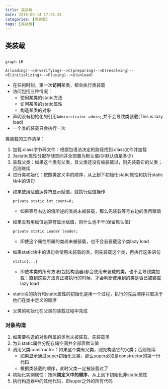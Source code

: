 ```yaml
---
title: 类装载
date: 2016-08-14 17:21:33
categories: [类装载]
tags: [类装载]
---
```


## 类装载



```mermaid

graph LR

A(loading)-->B(verifying)-->C(preparing)-->D(resolving)-->E(initializing)-->F(using)-->G(unload)
```



- 在任何时刻，第一次**访问**某类，都会执行类装载
- 访问包括三种情况：
  - 使用某类的static方法
  - 访问某类的static属性
  - 构造某类的对象
- 声明没有初始化的引用`Administrator admin;`,并不会导致类装载(This is lazy load)
- 一个类的装载只会执行一次

类装载的工作清单：

1. 加载.class字节码文件：根据包语法决定的路径找到.class文件并加载
2. 为static属性分配存储空间并全部置为默认值(Q:默认值是多少)
3. 装载父类：如果这个类有父类，且父类还没有被装载过，则先装载它的父类；否则继续
4. 进行类初始化：按照类定义中的顺序，从上到下初始化static属性和执行static块中的语句

- 如果使用赋值运算符显示赋值，就执行赋值操作

  ```
  private static int count=0;
  ```

  - 如果等号右边的值所述的类尚未被装载，那么先装载等号右边的类再赋值

- 如果没有用赋值运算符显示赋值，则什么也不干(保留默认值)

  ```
  private static Leader leader;
  ```

  - 即使这个属性所属的类尚未被装载，也不会去装载这个类lazy load

- 如果static块中的语句会使用未装载的类，则先装载这个类，再执行这条语句

  ```
  static{...}
  ```

  - 即使本类的所有方法(包括构造器)都会使用未装载的类，也不会导致类加载；直到这些方法真正被执行的时候，才会判断使用到的类是否已被装载lazy load

- static块的执行和static属性的初始化是用一个过程，执行的先后顺序只取决于他们在类中定义的顺序

- 父类的初始化在父类的装载过程中完成

### 对象构造

1. 如果要构造的对象所属的类尚未被装载，先装载类
2. 为非static属性分配存储空间并全部置默认值
3. 调用父类constructor：如果这个类有父类，则先构造它的父类；否则继续
   - 如果显示通过super初始化父类，那么super必须是constructor的第一行代码
   - 根据类装载的顺序，此时父类一定被装载过了
4. 初始化实例属性：按照**类定义中的顺序**，从上到下初始化非static属性
5. 执行构造器中的其他代码，即super之外的所有代码